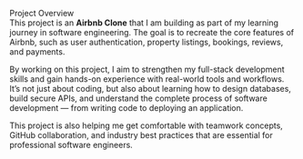 Project Overview  
This project is an **Airbnb Clone** that I am building as part of my learning journey in software engineering. The goal is to recreate the core features of Airbnb, such as user authentication, property listings, bookings, reviews, and payments.  

By working on this project, I aim to strengthen my full-stack development skills and gain hands-on experience with real-world tools and workflows. It’s not just about coding, but also about learning how to design databases, build secure APIs, and understand the complete process of software development — from writing code to deploying an application.  

This project is also helping me get comfortable with teamwork concepts, GitHub collaboration, and industry best practices that are essential for professional software engineers.  
